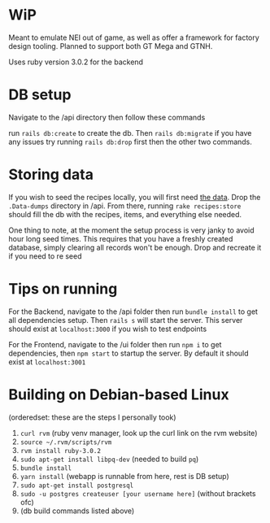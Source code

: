 # WiP
Meant to emulate NEI out of game, as well as offer a framework for factory design tooling. Planned to support both GT Mega and GTNH.

Uses ruby version 3.0.2 for the backend

# DB setup

Navigate to the /api directory then follow these commands

run ```rails db:create``` to create the db. Then ```rails db:migrate``` if you have any issues try running ```rails db:drop``` first then the other two commands.

# Storing data

If you wish to seed the recipes locally, you will first need [the data](https://drive.google.com/drive/folders/1gvyB35U5ZeEdYljkxrD1SqlJ7sdkMyjr?usp=sharing). Drop the `.Data-dumps` directory in /api. From there, running `rake recipes:store` should fill the db with the recipes, items, and everything else needed.

One thing to note, at the moment the setup process is very janky to avoid hour long seed times. This requires that you have a freshly created database, simply clearing all records won't be enough. Drop and recreate it if you need to re seed

# Tips on running

For the Backend, navigate to the /api folder then
run ```bundle install``` to get all dependencies setup. Then ```rails s``` will start the server. This server should exist at `localhost:3000` if you wish to test endpoints

For the Frontend, navigate to the /ui folder then
run ```npm i``` to get dependencies, then ```npm start``` to startup the server. By default it should exist at `localhost:3001` 

# Building on Debian-based Linux

(orderedset: these are the steps I personally took)

1. `curl rvm` (ruby venv manager, look up the curl link on the rvm website)
2. `source ~/.rvm/scripts/rvm`
3. `rvm install ruby-3.0.2`
4. `sudo apt-get install libpq-dev` (needed to build `pq`)
5. `bundle install`
6. `yarn install` (webapp is runnable from here, rest is DB setup)
7. `sudo apt-get install postgresql`
8. `sudo -u postgres createuser [your username here]` (without brackets ofc)
9. (db build commands listed above)